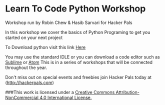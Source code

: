 # Learn To Code Python Workshop

Workshop run by Robin Chew & Hasib Sarvari for Hacker Pals

In this workshop we cover the basics of Python Programing to get you started on your next project

To Download python visit this link [Here](https://www.python.org/)

You may use the standard IDLE or you can download a code editor such as [Sublime](https://www.sublime.com) or [Atom](https://atom.io)
This is in a series of workshops that will be connected throughout the year.

Don't miss out on special events and freebies join Hacker Pals today at (http://hackerpals.com)


###This work is licensed under a [Creative Commons Attribution-NonCommercial 4.0 International License.](https://creativecommons.org/licenses/by-nc-nd/4.0/)
